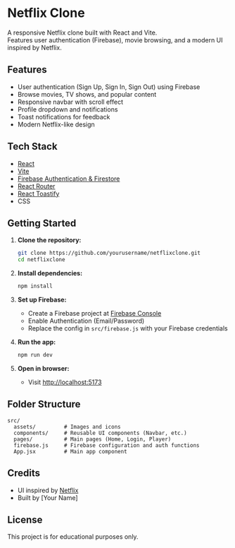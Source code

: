 # Netflix Clone

A responsive Netflix clone built with React and Vite.  
Features user authentication (Firebase), movie browsing, and a modern UI inspired by Netflix.

## Features

- User authentication (Sign Up, Sign In, Sign Out) using Firebase
- Browse movies, TV shows, and popular content
- Responsive navbar with scroll effect
- Profile dropdown and notifications
- Toast notifications for feedback
- Modern Netflix-like design

## Tech Stack

- [React](https://react.dev/)
- [Vite](https://vitejs.dev/)
- [Firebase Authentication & Firestore](https://firebase.google.com/)
- [React Router](https://reactrouter.com/)
- [React Toastify](https://fkhadra.github.io/react-toastify/)
- CSS

## Getting Started

1. **Clone the repository:**
   ```bash
   git clone https://github.com/yourusername/netflixclone.git
   cd netflixclone
   ```

2. **Install dependencies:**
   ```bash
   npm install
   ```

3. **Set up Firebase:**
   - Create a Firebase project at [Firebase Console](https://console.firebase.google.com/)
   - Enable Authentication (Email/Password)
   - Replace the config in `src/firebase.js` with your Firebase credentials

4. **Run the app:**
   ```bash
   npm run dev
   ```

5. **Open in browser:**
   - Visit [http://localhost:5173](http://localhost:5173)

## Folder Structure

```
src/
  assets/         # Images and icons
  components/     # Reusable UI components (Navbar, etc.)
  pages/          # Main pages (Home, Login, Player)
  firebase.js     # Firebase configuration and auth functions
  App.jsx         # Main app component
```

## Credits

- UI inspired by [Netflix](https://www.netflix.com/)
- Built by [Your Name]

## License

This project is for educational purposes only.
